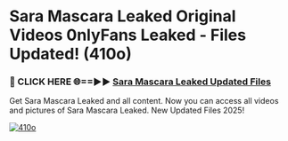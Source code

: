 # Sara Mascara Leaked Original Videos 0nlyFans Leaked - Files Updated! (410o)

<h3>🔴 CLICK HERE 🌐==►► <a href="https://tinyurl.com/2wckxsce" rel="nofollow">Sara Mascara Leaked Updated Files</a></h3>

Get Sara Mascara Leaked and all content. Now you can access all videos and pictures of Sara Mascara Leaked. New Updated Files 2025!

[![410o](https://i.imgur.com/AFduVYN.gif)](https://tinyurl.com/2wckxsce)
